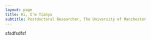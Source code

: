 ```yaml
---
layout: page
title: Hi, I'm Tianyu
subtitle: Postdoctoral Researcher, The University of Manchester
---
```

sfsdfsdfsf
